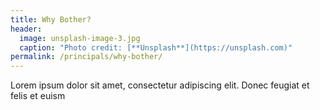 ```yaml
---
title: Why Bother?
header:
  image: unsplash-image-3.jpg
  caption: "Photo credit: [**Unsplash**](https://unsplash.com)"
permalink: /principals/why-bother/
---
```

Lorem ipsum dolor sit amet, consectetur adipiscing elit. Donec feugiat et felis et euism
